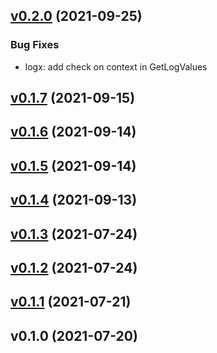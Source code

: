 
<a name="v0.2.0"></a>
## [v0.2.0](https://gitlab.w6d.io/w6d/kratos/-/compare/v0.1.7...v0.2.0) (2021-09-25)

### Bug Fixes

* logx: add check on context in GetLogValues


<a name="v0.1.7"></a>
## [v0.1.7](https://gitlab.w6d.io/w6d/kratos/-/compare/v0.1.6...v0.1.7) (2021-09-15)


<a name="v0.1.6"></a>
## [v0.1.6](https://gitlab.w6d.io/w6d/kratos/-/compare/v0.1.5...v0.1.6) (2021-09-14)


<a name="v0.1.5"></a>
## [v0.1.5](https://gitlab.w6d.io/w6d/kratos/-/compare/v0.1.4...v0.1.5) (2021-09-14)


<a name="v0.1.4"></a>
## [v0.1.4](https://gitlab.w6d.io/w6d/kratos/-/compare/v0.1.3...v0.1.4) (2021-09-13)


<a name="v0.1.3"></a>
## [v0.1.3](https://gitlab.w6d.io/w6d/kratos/-/compare/v0.1.2...v0.1.3) (2021-07-24)


<a name="v0.1.2"></a>
## [v0.1.2](https://gitlab.w6d.io/w6d/kratos/-/compare/v0.1.1...v0.1.2) (2021-07-24)


<a name="v0.1.1"></a>
## [v0.1.1](https://gitlab.w6d.io/w6d/kratos/-/compare/v0.1.0...v0.1.1) (2021-07-21)


<a name="v0.1.0"></a>
## v0.1.0 (2021-07-20)

